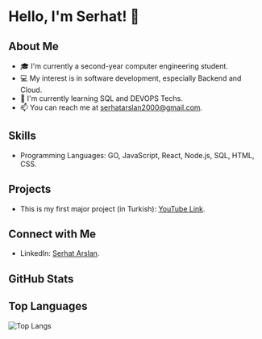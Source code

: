 # Hello, I'm Serhat! 👋

## About Me
- 🎓 I'm currently a second-year computer engineering student.
- 💻 My interest is in software development, especially Backend and Cloud.
- 🌱 I'm currently learning SQL and DEVOPS Techs.
- 📫 You can reach me at serhatarslan2000@gmail.com.

## Skills
- Programming Languages: GO, JavaScript, React, Node.js, SQL, HTML, CSS.

## Projects
- This is my first major project (in Turkish): [YouTube Link](https://www.youtube.com/watch?v=TG_Tx0f72Ls&t=140s).

## Connect with Me
- LinkedIn: [Serhat Arslan](https://www.linkedin.com/in/serhat-arslann/).

## GitHub Stats

## Top Languages
![Top Langs](https://github-readme-stats.vercel.app/api/top-langs/?username=serhatx1&hide_progress=true)
